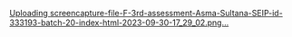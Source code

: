 [Uploading screencapture-file-F-3rd-assessment-Asma-Sultana-SEIP-id-333193-batch-20-index-html-2023-09-30-17_29_02.png…]()
